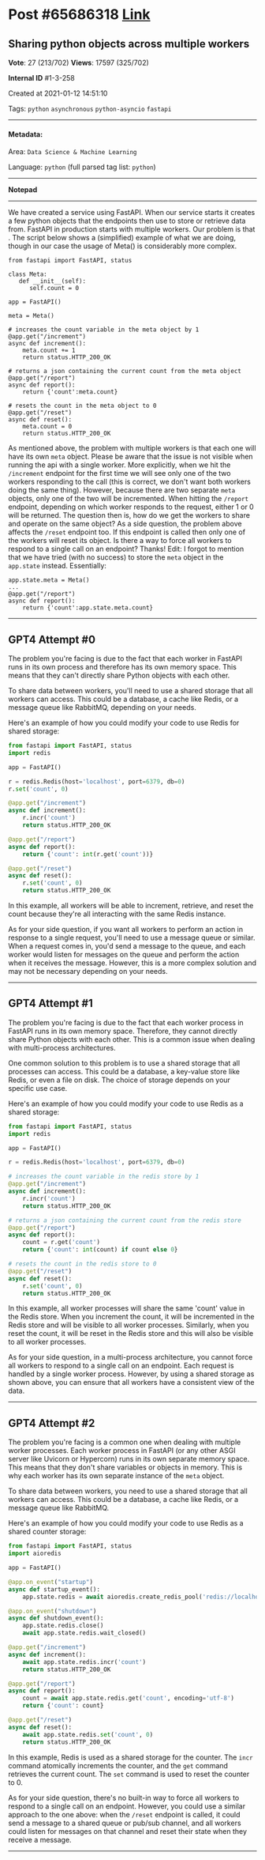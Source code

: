 
# Post \#65686318 [Link](https://stackoverflow.com/questions/65686318/)

## Sharing python objects across multiple workers

**Vote**: 27 (213/702) **Views**: 17597 (325/702) 

**Internal ID** \#1-3-258

Created at 2021-01-12 14:51:10

Tags: `python` `asynchronous` `python-asyncio` `fastapi`

----------

#### Metadata:

Area: `Data Science & Machine Learning`

Language: `python` (full parsed tag list: `python`)

----------

**Notepad**


----------

We have created a service using FastAPI. When our service starts it creates a few python objects that the endpoints then use to store or retrieve data from.
FastAPI in production starts with multiple workers. Our problem is that .
The script below shows a (simplified) example of what we are doing, though in our case the usage of Meta() is considerably more complex.
```
from fastapi import FastAPI, status

class Meta:
   def __init__(self):
      self.count = 0  

app = FastAPI()

meta = Meta()

# increases the count variable in the meta object by 1
@app.get("/increment")
async def increment():
    meta.count += 1
    return status.HTTP_200_OK

# returns a json containing the current count from the meta object
@app.get("/report")
async def report():
    return {'count':meta.count}

# resets the count in the meta object to 0
@app.get("/reset")
async def reset():
    meta.count = 0
    return status.HTTP_200_OK
```

As mentioned above, the problem with multiple workers is that each one will have its own `meta` object. Please be aware that the issue is not visible when running the api with a single worker.
More explicitly, when we hit the `/increment` endpoint for the first time we will see only one of the two workers responding to the call (this is correct, we don't want both workers doing the same thing). However, because there are two separate `meta` objects, only one of the two will be incremented.  When hitting the `/report` endpoint, depending on which worker responds to the request, either 1 or 0 will be returned.
The question then is, how do we get the workers to share and operate on the same object?
As a side question, the problem above affects the `/reset` endpoint too. If this endpoint is called then only one of the workers will reset its object. Is there a way to force all workers to respond to a single call on an endpoint?
Thanks!
Edit: I forgot to mention that we have tried (with no success) to store the `meta` object in the `app.state` instead. Essentially:
```
app.state.meta = Meta()
...
@app.get("/report")
async def report():
    return {'count':app.state.meta.count}
```



----------
        
## GPT4 Attempt \#0

The problem you're facing is due to the fact that each worker in FastAPI runs in its own process and therefore has its own memory space. This means that they can't directly share Python objects with each other. 

To share data between workers, you'll need to use a shared storage that all workers can access. This could be a database, a cache like Redis, or a message queue like RabbitMQ, depending on your needs.

Here's an example of how you could modify your code to use Redis for shared storage:

```python
from fastapi import FastAPI, status
import redis

app = FastAPI()

r = redis.Redis(host='localhost', port=6379, db=0)
r.set('count', 0)

@app.get("/increment")
async def increment():
    r.incr('count')
    return status.HTTP_200_OK

@app.get("/report")
async def report():
    return {'count': int(r.get('count'))}

@app.get("/reset")
async def reset():
    r.set('count', 0)
    return status.HTTP_200_OK
```

In this example, all workers will be able to increment, retrieve, and reset the count because they're all interacting with the same Redis instance.

As for your side question, if you want all workers to perform an action in response to a single request, you'll need to use a message queue or similar. When a request comes in, you'd send a message to the queue, and each worker would listen for messages on the queue and perform the action when it receives the message. However, this is a more complex solution and may not be necessary depending on your needs.

--------

## GPT4 Attempt \#1

The problem you're facing is due to the fact that each worker process in FastAPI runs in its own memory space. Therefore, they cannot directly share Python objects with each other. This is a common issue when dealing with multi-process architectures.

One common solution to this problem is to use a shared storage that all processes can access. This could be a database, a key-value store like Redis, or even a file on disk. The choice of storage depends on your specific use case.

Here's an example of how you could modify your code to use Redis as a shared storage:

```python
from fastapi import FastAPI, status
import redis

app = FastAPI()

r = redis.Redis(host='localhost', port=6379, db=0)

# increases the count variable in the redis store by 1
@app.get("/increment")
async def increment():
    r.incr('count')
    return status.HTTP_200_OK

# returns a json containing the current count from the redis store
@app.get("/report")
async def report():
    count = r.get('count')
    return {'count': int(count) if count else 0}

# resets the count in the redis store to 0
@app.get("/reset")
async def reset():
    r.set('count', 0)
    return status.HTTP_200_OK
```

In this example, all worker processes will share the same 'count' value in the Redis store. When you increment the count, it will be incremented in the Redis store and will be visible to all worker processes. Similarly, when you reset the count, it will be reset in the Redis store and this will also be visible to all worker processes.

As for your side question, in a multi-process architecture, you cannot force all workers to respond to a single call on an endpoint. Each request is handled by a single worker process. However, by using a shared storage as shown above, you can ensure that all workers have a consistent view of the data.

--------

## GPT4 Attempt \#2

The problem you're facing is a common one when dealing with multiple worker processes. Each worker process in FastAPI (or any other ASGI server like Uvicorn or Hypercorn) runs in its own separate memory space. This means that they don't share variables or objects in memory. This is why each worker has its own separate instance of the `meta` object.

To share data between workers, you need to use a shared storage that all workers can access. This could be a database, a cache like Redis, or a message queue like RabbitMQ. 

Here's an example of how you could modify your code to use Redis as a shared counter storage:

```python
from fastapi import FastAPI, status
import aioredis

app = FastAPI()

@app.on_event("startup")
async def startup_event():
    app.state.redis = await aioredis.create_redis_pool('redis://localhost')

@app.on_event("shutdown")
async def shutdown_event():
    app.state.redis.close()
    await app.state.redis.wait_closed()

@app.get("/increment")
async def increment():
    await app.state.redis.incr('count')
    return status.HTTP_200_OK

@app.get("/report")
async def report():
    count = await app.state.redis.get('count', encoding='utf-8')
    return {'count': count}

@app.get("/reset")
async def reset():
    await app.state.redis.set('count', 0)
    return status.HTTP_200_OK
```

In this example, Redis is used as a shared storage for the counter. The `incr` command atomically increments the counter, and the `get` command retrieves the current count. The `set` command is used to reset the counter to 0.

As for your side question, there's no built-in way to force all workers to respond to a single call on an endpoint. However, you could use a similar approach to the one above: when the `/reset` endpoint is called, it could send a message to a shared queue or pub/sub channel, and all workers could listen for messages on that channel and reset their state when they receive a message.

--------
